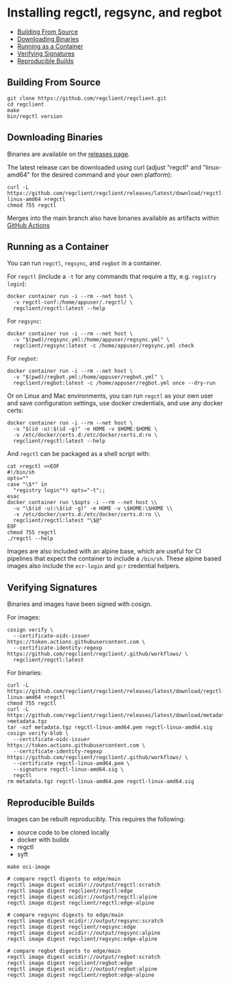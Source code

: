 # Installing regctl, regsync, and regbot

- [Building From Source](#building-from-source)
- [Downloading Binaries](#downloading-binaries)
- [Running as a Container](#running-as-a-container)
- [Verifying Signatures](#verifying-signatures)
- [Reproducible Builds](#reproducible-builds)

## Building From Source

```shell
git clone https://github.com/regclient/regclient.git
cd regclient
make
bin/regctl version
```

## Downloading Binaries

Binaries are available on the [releases page](https://github.com/regclient/regclient/releases).

The latest release can be downloaded using curl (adjust "regctl" and
"linux-amd64" for the desired command and your own platform):

```shell
curl -L https://github.com/regclient/regclient/releases/latest/download/regctl-linux-amd64 >regctl
chmod 755 regctl
```

Merges into the main branch also have binaries available as artifacts within [GitHub Actions](https://github.com/regclient/regclient/actions/workflows/go.yml?query=branch%3Amain)

## Running as a Container

You can run `regctl`, `regsync`, and `regbot` in a container.

For `regctl` (include a `-t` for any commands that require a tty, e.g. `registry login`):

```shell
docker container run -i --rm --net host \
  -v regctl-conf:/home/appuser/.regctl/ \
  regclient/regctl:latest --help
```

For `regsync`:

```shell
docker container run -i --rm --net host \
  -v "$(pwd)/regsync.yml:/home/appuser/regsync.yml" \
  regclient/regsync:latest -c /home/appuser/regsync.yml check
```

For `regbot`:

```shell
docker container run -i --rm --net host \
  -v "$(pwd)/regbot.yml:/home/appuser/regbot.yml" \
  regclient/regbot:latest -c /home/appuser/regbot.yml once --dry-run
```

Or on Linux and Mac environments, you can run `regctl` as your own user and save
configuration settings, use docker credentials, and use any docker certs:

```shell
docker container run -i --rm --net host \
  -u "$(id -u):$(id -g)" -e HOME -v $HOME:$HOME \
  -v /etc/docker/certs.d:/etc/docker/certs.d:ro \
  regclient/regctl:latest --help
```

And `regctl` can be packaged as a shell script with:

```shell
cat >regctl <<EOF
#!/bin/sh
opts=""
case "\$*" in
  "registry login"*) opts="-t";;
esac
docker container run \$opts -i --rm --net host \\
  -u "\$(id -u):\$(id -g)" -e HOME -v \$HOME:\$HOME \\
  -v /etc/docker/certs.d:/etc/docker/certs.d:ro \\
  regclient/regctl:latest "\$@"
EOF
chmod 755 regctl
./regctl --help
```

Images are also included with an alpine base, which are useful for CI pipelines that expect the container to include a `/bin/sh`.
These alpine based images also include the `ecr-login` and `gcr` credential helpers.

## Verifying Signatures

Binaries and images have been signed with cosign.

For images:

```shell
cosign verify \
  --certificate-oidc-issuer https://token.actions.githubusercontent.com \
  --certificate-identity-regexp https://github.com/regclient/regclient/.github/workflows/ \
  regclient/regctl:latest
```

For binaries:

```shell
curl -L https://github.com/regclient/regclient/releases/latest/download/regctl-linux-amd64 >regctl
chmod 755 regctl
curl -L https://github.com/regclient/regclient/releases/latest/download/metadata.tgz >metadata.tgz
tar -xzf metadata.tgz regctl-linux-amd64.pem regctl-linux-amd64.sig
cosign verify-blob \
  --certificate-oidc-issuer https://token.actions.githubusercontent.com \
  --certificate-identity-regexp https://github.com/regclient/regclient/.github/workflows/ \
  --certificate regctl-linux-amd64.pem \
  --signature regctl-linux-amd64.sig \
  regctl
rm metadata.tgz regctl-linux-amd64.pem regctl-linux-amd64.sig
```

## Reproducible Builds

Images can be rebuilt reproducibly.
This requires the following:

- source code to be cloned locally
- docker with buildx
- regctl
- syft

```shell
make oci-image

# compare regctl digests to edge/main
regctl image digest ocidir://output/regctl:scratch
regctl image digest regclient/regctl:edge
regctl image digest ocidir://output/regctl:alpine
regctl image digest regclient/regctl:edge-alpine

# compare regsync digests to edge/main
regctl image digest ocidir://output/regsync:scratch
regctl image digest regclient/regsync:edge
regctl image digest ocidir://output/regsync:alpine
regctl image digest regclient/regsync:edge-alpine

# compare regbot digests to edge/main
regctl image digest ocidir://output/regbot:scratch
regctl image digest regclient/regbot:edge
regctl image digest ocidir://output/regbot:alpine
regctl image digest regclient/regbot:edge-alpine
```
